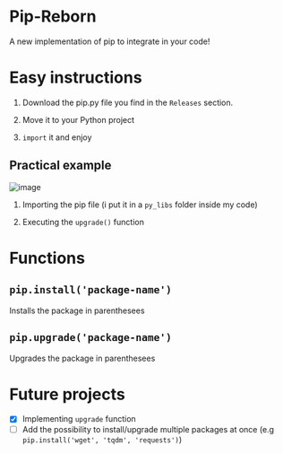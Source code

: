 # Pip-Reborn

A new implementation of pip to integrate in your code!

# Easy instructions

1. Download the pip.py file you find in the `Releases` section.

2. Move it to your Python project

3. `import` it and enjoy

## Practical example

![image](https://user-images.githubusercontent.com/76620155/201388406-fa3a7895-8693-4731-b730-2c487a93e37b.png)

1. Importing the pip file (i put it in a `py_libs` folder inside my code)

2. Executing the `upgrade()` function

# Functions

## `pip.install('package-name')`

Installs the package in parenthesees

## `pip.upgrade('package-name')`

Upgrades the package in parenthesees

# Future projects

- [x] Implementing `upgrade` function
- [ ] Add the possibility to install/upgrade multiple packages at once (e.g `pip.install('wget', 'tqdm', 'requests')`)
